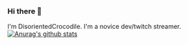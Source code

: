 ### Hi there 👋
I'm DisorientedCrocodile. I'm a novice dev/twitch streamer.
[![Anurag's github stats](https://github-readme-stats.vercel.app/api?username=DisorientedCrocodile&theme=dark)](https://github.com/anuraghazra/github-readme-stats)
